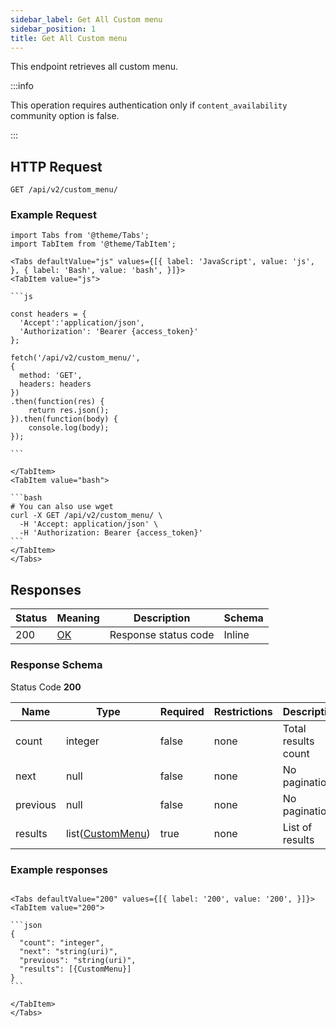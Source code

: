 ```yaml
---
sidebar_label: Get All Custom menu
sidebar_position: 1
title: Get All Custom menu
---
```


This endpoint retrieves all custom menu.


:::info

This operation requires authentication only if `content_availability` community option is false.

:::


## HTTP Request

`GET /api/v2/custom_menu/`


### Example Request

````mdx-code-block
import Tabs from '@theme/Tabs';
import TabItem from '@theme/TabItem';

<Tabs defaultValue="js" values={[{ label: 'JavaScript', value: 'js', }, { label: 'Bash', value: 'bash', }]}>
<TabItem value="js">

```js

const headers = {
  'Accept':'application/json',
  'Authorization': 'Bearer {access_token}'
};

fetch('/api/v2/custom_menu/',
{
  method: 'GET',
  headers: headers
})
.then(function(res) {
    return res.json();
}).then(function(body) {
    console.log(body);
});

```

</TabItem>
<TabItem value="bash">

```bash
# You can also use wget
curl -X GET /api/v2/custom_menu/ \
  -H 'Accept: application/json' \
  -H 'Authorization: Bearer {access_token}'
```
</TabItem>
</Tabs>
````

## Responses

| Status | Meaning                                                 | Description          | Schema |
|--------|---------------------------------------------------------|----------------------|--------|
| 200    | [OK](https://tools.ietf.org/html/rfc7231#section-6.3.1) | Response status code | Inline |

### Response Schema

Status Code **200**

| Name     | Type                                                          | Required | Restrictions | Description         |
|----------|---------------------------------------------------------------|----------|--------------|---------------------|
| count    | integer                                                       | false    | none         | Total results count |
| next     | null                                                          | false    | none         | No pagination       |
| previous | null                                                          | false    | none         | No pagination       |
| results  | list([CustomMenu](/docs/apireference/v2/schemas/custom_menu)) | true     | none         | List of results     |

### Example responses

````mdx-code-block

<Tabs defaultValue="200" values={[{ label: '200', value: '200', }]}>
<TabItem value="200">

```json
{
  "count": "integer",
  "next": "string(uri)",
  "previous": "string(uri)",
  "results": [{CustomMenu}]
}
```

</TabItem>
</Tabs>
````



